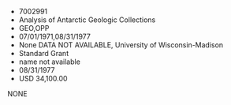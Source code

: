 * 7002991
* Analysis of Antarctic Geologic Collections
* GEO,OPP
* 07/01/1971,08/31/1977
* None   DATA NOT AVAILABLE, University of Wisconsin-Madison
* Standard Grant
*   name not available
* 08/31/1977
* USD 34,100.00

NONE